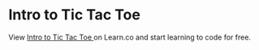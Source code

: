 # Intro to Tic Tac Toe 
<p class='util--hide'>View <a href='https://learn.co/lessons/phrg-intro-to-tic-tac-toe-rb'>Intro to Tic Tac Toe </a> on Learn.co and start learning to code for free.</p>
